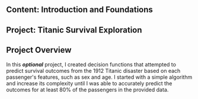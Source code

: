 ## Content: Introduction and Foundations
## Project: Titanic Survival Exploration

## Project Overview

In this ***optional*** project, I created decision functions that attempted to predict survival outcomes from the 1912 Titanic disaster based on each passenger's features, such as sex and age. I started with a simple algorithm and increase its complexity until I was able to accurately predict the outcomes for at least 80% of the passengers in the provided data.
